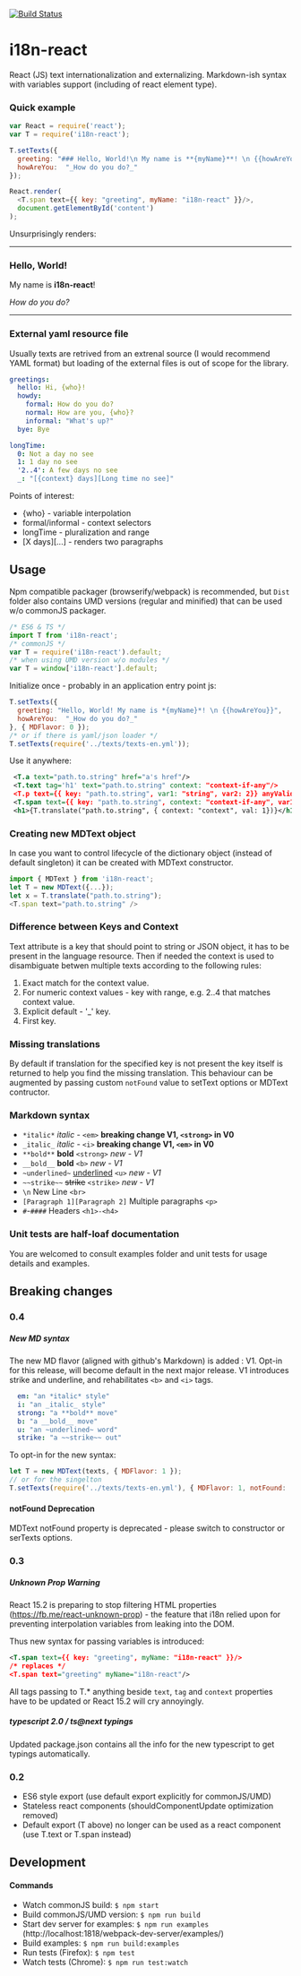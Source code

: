 [![Build Status](https://travis-ci.org/alexdrel/i18n-react.svg?branch=master)](https://travis-ci.org/alexdrel/i18n-react)

i18n-react
===
React (JS) text internationalization and externalizing.
Markdown-ish syntax with variables support (including of react element type).

### Quick example

```js
var React = require('react');
var T = require('i18n-react');

T.setTexts({
  greeting: "### Hello, World!\n My name is **{myName}**! \n {{howAreYou}}",
  howAreYou:  "_How do you do?_"
});

React.render(
  <T.span text={{ key: "greeting", myName: "i18n-react" }}/>,
  document.getElementById('content')
);
```

Unsurprisingly renders:
********
### Hello, World!
My name is **i18n-react**!

_How do you do?_

********

### External yaml resource file
Usually texts are retrived from an extrenal source (I would recommend YAML format) but
loading of the external files is out of scope for the library.

```yaml
greetings:
  hello: Hi, {who}!
  howdy:
    formal: How do you do?
    normal: How are you, {who}?
    informal: "What's up?"
  bye: Bye

longTime:
  0: Not a day no see
  1: 1 day no see
  '2..4': A few days no see
  _: "[{context} days][Long time no see]"
```

Points of interest:
* {who} - variable interpolation
* formal/informal - context selectors
* longTime - pluralization and range
* [X days][...] - renders two paragraphs


## Usage
Npm compatible packager (browserify/webpack) is recommended, but ```Dist``` folder also contains UMD versions
(regular and minified) that can be used w/o commonJS packager.

```js
/* ES6 & TS */
import T from 'i18n-react';
/* commonJS */
var T = require('i18n-react').default;
/* when using UMD version w/o modules */
var T = window['i18n-react'].default;
```


Initialize once - probably in an application entry point js:
```js
T.setTexts({
  greeting: "Hello, World! My name is *{myName}*! \n {{howAreYou}}",
  howAreYou:  "_How do you do?_"
}, { MDFlavor: 0 });
/* or if there is yaml/json loader */
T.setTexts(require('../texts/texts-en.yml'));
```

Use it anywhere:
```xml
 <T.a text="path.to.string" href="a's href"/>
 <T.text tag='h1' text="path.to.string" context: "context-if-any"/>
 <T.p text={{ key: "path.to.string", var1: "string", var2: 2}} anyValidHtmlAttribute="p.will.have.it"/>
 <T.span text={{ key: "path.to.string", context: "context-if-any", var1: "string", var2: 2, var3: <span className="c">X</span>}}/>
 <h1>{T.translate("path.to.string", { context: "context", val: 1})}</h1>
```

### Creating new MDText object
In case you want to control lifecycle of the dictionary object (instead of default singleton)
it can be created with MDText constructor.
```js
import { MDText } from 'i18n-react';
let T = new MDText({...});
let x = T.translate("path.to.string");
<T.span text="path.to.string" />
```

### Difference between Keys and Context
Text attribute is a key that should point to string or JSON object, it has to be present in the language resource.
Then if needed the context is used to disambiguate betwen multiple texts according to the following rules:
1. Exact match for the context value.
1. For numeric context values - key with range, e.g. 2..4 that matches context value.
1. Explicit default - '_' key.
1. First key.

### Missing translations
By default if translation for the specified key is not present the key itself is returned
to help you find the missing translation.
This behaviour can be augmented by passing custom ``notFound`` value to setText options or MDText contructor.

### Markdown syntax

 + ``*italic*`` *italic*  - ``<em>`` **breaking change V1, ``<strong>`` in V0**
 + ``_italic_`` _italic_  - ``<i>`` **breaking change V1, ``<em>`` in V0**
 + ``**bold**`` **bold** ``<strong>`` *new - V1*
 + ``__bold__`` __bold__ ``<b>`` *new - V1*
 + ``~underlined~`` <u>underlined</u> ``<u>`` *new - V1*
 + ``~~strike~~`` ~~strike~~  ``<strike>`` *new - V1*
 + ``\n`` New Line ``<br>``
 + ``[Paragraph 1][Paragraph 2]`` Multiple paragraphs ``<p>``
 + ``#``-``####`` Headers ``<h1>-<h4>``

### Unit tests are half-loaf documentation
You are welcomed to consult examples folder and unit tests for usage details and examples.

## Breaking changes
### 0.4
##### New MD syntax
The new MD flavor (aligned with github's Markdown) is added : V1. Opt-in for this release, will become default in the next major release.
V1 introduces strike and underline, and rehabilitates ``<b>`` and ``<i>`` tags.

```yaml
  em: "an *italic* style"
  i: "an _italic_ style"
  strong: "a **bold** move"
  b: "a __bold__ move"
  u: "an ~underlined~ word"
  strike: "a ~~strike~~ out"
```
To opt-in for the new syntax:
```js
let T = new MDText(texts, { MDFlavor: 1 });
// or for the singelton
T.setTexts(require('../texts/texts-en.yml'), { MDFlavor: 1, notFound: 'NA' });
```
#### notFound Deprecation
MDText notFound property is deprecated - please switch to constructor or serTexts options.

### 0.3
##### Unknown Prop Warning
React 15.2 is preparing to stop filtering HTML properties (https://fb.me/react-unknown-prop) - the feature that i18n relied upon for
preventing interpolation variables from leaking into the DOM.

Thus new syntax for passing variables is introduced:
```xml
<T.span text={{ key: "greeting", myName: "i18n-react" }}/>
/* replaces */
<T.span text="greeting" myName="i18n-react"/>
```
All tags passing to T.* anything beside ```text```, ```tag``` and ```context``` properties have to be updated or React 15.2 will cry annoyingly.

##### typescript 2.0 / ts@next typings
Updated package.json contains all the info for the new typescript to get typings automatically.

### 0.2
* ES6 style export (use default export explicitly for commonJS/UMD)
* Stateless react components (shouldComponentUpdate optimization removed)
* Default export (T above) no longer can be used as a react component (use T.text or T.span instead)

## Development
#### Commands
* Watch commonJS build:  ```$ npm start```
* Build commonJS/UMD version:  ```$ npm run build```
* Start dev server for examples: ```$ npm run examples``` (http://localhost:1818/webpack-dev-server/examples/)
* Build examples: ```$ npm run build:examples```
* Run tests (Firefox): ```$ npm test```
* Watch tests (Chrome): ```$ npm run test:watch```

